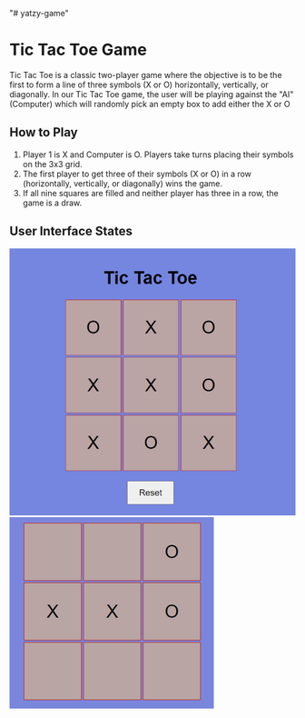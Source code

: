 "# yatzy-game" 
# Tic Tac Toe Game

Tic Tac Toe is a classic two-player game where the objective is to be the first to form a line of three symbols (X or O) horizontally, vertically, or diagonally. In our Tic Tac Toe game, the user will be playing against the "AI" (Computer) which will randomly pick an empty box to add either the X or O

## How to Play
1. Player 1 is X and Computer is O. Players take turns placing their symbols on the 3x3 grid.
2. The first player to get three of their symbols (X or O) in a row (horizontally, vertically, or diagonally) wins the game.
3. If all nine squares are filled and neither player has three in a row, the game is a draw.

## User Interface States
![Main Menu](./docs/design_system/main_menu.png)
![Gameplay](./docs/design_system/play_area.png)
